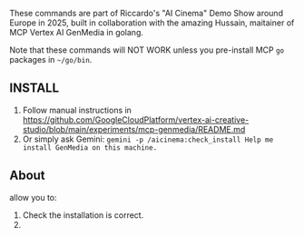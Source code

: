 These commands are part of Riccardo's "AI Cinema" Demo Show around Europe in 2025,
built in collaboration with the amazing Hussain, maitainer of MCP Vertex AI GenMedia in golang.

Note that these commands will NOT WORK unless you pre-install MCP `go` packages in `~/go/bin`.

## INSTALL

1. Follow manual instructions in https://github.com/GoogleCloudPlatform/vertex-ai-creative-studio/blob/main/experiments/mcp-genmedia/README.md
2. Or simply ask Gemini: `gemini -p /aicinema:check_install Help me install GenMedia on this machine.`

## About
allow you to:

1. Check the installation is correct.
2.
